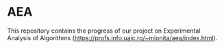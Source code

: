 # AEA
This repository contains the progress of our project on Experimental Analysis of Algorithms (https://profs.info.uaic.ro/~mionita/aea/index.html).
